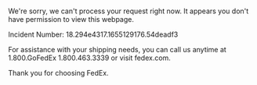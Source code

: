  	


 	

We're sorry, we can't process your request right now. It appears you don't have permission to view this webpage.


Incident Number: 18.294e4317.1655129176.54deadf3





For assistance with your shipping needs, you can call us anytime at 1.800.GoFedEx 1.800.463.3339 or visit fedex.com.




Thank you for choosing FedEx.